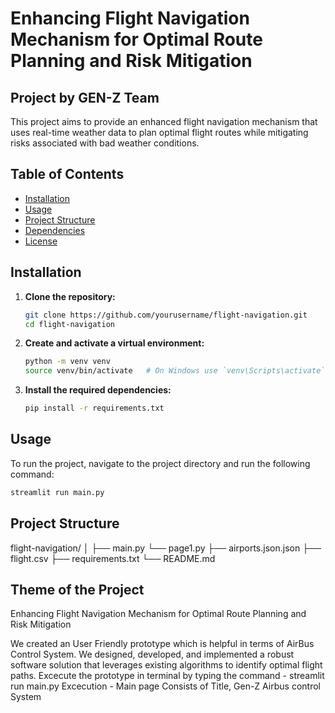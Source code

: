 # Enhancing Flight Navigation Mechanism for Optimal Route Planning and Risk Mitigation

## Project by GEN-Z Team

This project aims to provide an enhanced flight navigation mechanism that uses real-time weather data to plan optimal flight routes while mitigating risks associated with bad weather conditions.

## Table of Contents

- [Installation](#installation)
- [Usage](#usage)
- [Project Structure](#project-structure)
- [Dependencies](#dependencies)
- [License](#license)

## Installation

1. **Clone the repository:**

    ```sh
    git clone https://github.com/yourusername/flight-navigation.git
    cd flight-navigation
    ```

2. **Create and activate a virtual environment:**

    ```sh
    python -m venv venv
    source venv/bin/activate   # On Windows use `venv\Scripts\activate`
    ```

3. **Install the required dependencies:**

    ```sh
    pip install -r requirements.txt
    ```

## Usage

To run the project, navigate to the project directory and run the following command:

```sh
streamlit run main.py
```

## Project Structure
flight-navigation/
│
├── main.py
└── page1.py
├── airports.json.json
├── flight.csv
├── requirements.txt
└── README.md

## Theme of the Project
Enhancing Flight Navigation Mechanism for Optimal Route Planning and Risk Mitigation

We created an User Friendly prototype which is helpful in terms of AirBus Control System. We designed, developed, and implemented a robust software solution that leverages existing algorithms to identify optimal flight paths. 
Excecute the prototype in terminal by typing the command - streamlit run main.py
Excecution - 
Main page Consists of Title, Gen-Z Airbus control System

